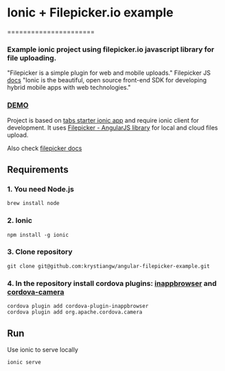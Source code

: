 # Ionic + Filepicker.io example

======================
### Example ionic project using filepicker.io javascript library for file uploading.
"Filepicker is a simple plugin for web and mobile uploads." Filepicker JS [docs](https://developers.filepicker.io/docs/web/javascript_api/ "docs")
"Ionic is the beautiful, open source front-end SDK for developing hybrid mobile apps with web technologies."

### [DEMO]()

Project is based on [tabs starter ionic app](http://ionicframework.com/docs/cli/start.html)
and require ionic client for development.
It uses [Filepicker - AngularJS library](https://github.com/filepicker/filepicker-angular) for local and cloud files upload.

Also check [filepicker docs](https://www.filepicker.com/documentation/file-ingestion/javascript-api/pick-and-store?v=v2)

## Requirements

###  1. You need Node.js
```
brew install node
```

### 2. Ionic
```
npm install -g ionic
```

###  3. Clone repository
```
git clone git@github.com:krystiangw/angular-filepicker-example.git
```

### 4. In the repository install cordova plugins: [inappbrowser](http://ngcordova.com/docs/plugins/inAppBrowser/) and [cordova-camera](http://learn.ionicframework.com/formulas/cordova-camera/)

```
cordova plugin add cordova-plugin-inappbrowser
cordova plugin add org.apache.cordova.camera
```

## Run
Use ionic to serve locally
```
ionic serve
```
